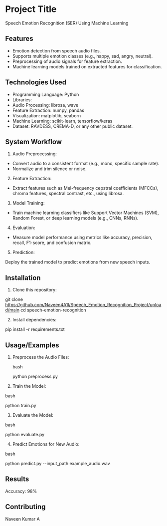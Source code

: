 
# Project Title

Speech Emotion Recognition (SER) Using Machine Learning


## Features

- Emotion detection from speech audio files.
- Supports multiple emotion classes (e.g., happy, sad, angry, neutral).
- Preprocessing of audio signals for feature extraction.
- Machine learning models trained on extracted features for classification.

## Technologies Used

- Programming Language: Python
- Libraries:
- Audio Processing: librosa, wave
- Feature Extraction: numpy, pandas
- Visualization: matplotlib, seaborn
- Machine Learning: scikit-learn, tensorflow/keras
- Dataset: RAVDESS, CREMA-D, or any other public dataset.
## System Workflow

1. Audio Preprocessing:

- Convert audio to a consistent format (e.g., mono, specific sample rate).
- Normalize and trim silence or noise.
2. Feature Extraction:

- Extract features such as Mel-frequency cepstral coefficients (MFCCs), chroma features, spectral contrast, etc., using librosa.
3. Model Training:

- Train machine learning classifiers like Support Vector Machines (SVM), Random Forest, or deep learning models (e.g., CNNs, RNNs).
4. Evaluation:

- Measure model performance using metrics like accuracy, precision, recall, F1-score, and confusion matrix.
5. Prediction:

Deploy the trained model to predict emotions from new speech inputs.

## Installation

1. Clone this repository:

git clone https://github.com/Naveen4A1l/Speech_Emotion_Recognition_Project/upload/main
cd speech-emotion-recognition

2. Install dependencies:

pip install -r requirements.txt


## Usage/Examples

1. Preprocess the Audio Files:

   bash

   python preprocess.py
2. Train the Model:

bash

python train.py

3. Evaluate the Model:

bash

python evaluate.py

4. Predict Emotions for New Audio:

bash

python predict.py 
--input_path example_audio.wav


## Results

Accuracy: 98%
## Contributing

Naveen Kumar A

